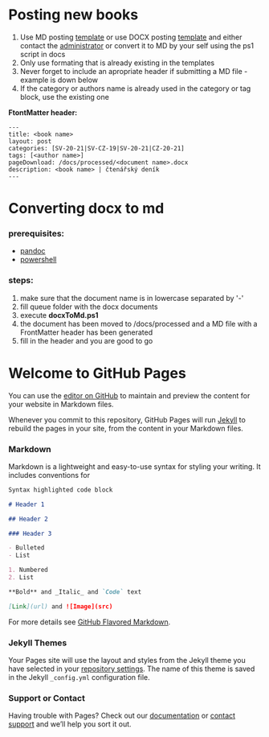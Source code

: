 # Posting new books

1. Use MD posting [template](https://github.com/Feelav/LittleRatura/blob/master/docs/templates/md.md) or use DOCX posting [template](https://github.com/Feelav/LittleRatura/blob/master/docs/templates/word.docx) and either contact the [administrator](mailto:vlcekfilip@pheela.tech) or convert it to MD by your self using the ps1 script in docs
1. Only use formating that is already existing in the templates
1. Never forget to include an apropriate header if submitting a MD file - example is down below
1. If the category or authors name is already used in the category or tag block, use the existing one


**FtontMatter header:**
```
---
title: <book name>
layout: post
categories: [SV-20-21|SV-CZ-19|SV-20-21|CZ-20-21]
tags: [<author name>]
pageDownload: /docs/processed/<document name>.docx
description: <book name> | čtenářský deník
---
```

# Converting docx to md

### prerequisites:

- [pandoc](https://pandoc.org/installing.html)
- [powershell](https://github.com/PowerShell/PowerShell/releases)

### steps:

1. make sure that the document name is in lowercase separated by '-'
1. fill queue folder with the docx documents
1. execute **docxToMd.ps1**
1. the document has been moved to /docs/processed and a MD file with a FrontMatter header has been generated
1. fill in the header and you are good to go

# Welcome to GitHub Pages

You can use the [editor on GitHub](https://github.com/Feelav/LittleRatura/edit/master/README.md) to maintain and preview the content for your website in Markdown files.

Whenever you commit to this repository, GitHub Pages will run [Jekyll](https://jekyllrb.com/) to rebuild the pages in your site, from the content in your Markdown files.

### Markdown

Markdown is a lightweight and easy-to-use syntax for styling your writing. It includes conventions for

```markdown
Syntax highlighted code block

# Header 1

## Header 2

### Header 3

- Bulleted
- List

1. Numbered
2. List

**Bold** and _Italic_ and `Code` text

[Link](url) and ![Image](src)
```

For more details see [GitHub Flavored Markdown](https://guides.github.com/features/mastering-markdown/).

### Jekyll Themes

Your Pages site will use the layout and styles from the Jekyll theme you have selected in your [repository settings](https://github.com/Feelav/LittleRatura/settings). The name of this theme is saved in the Jekyll `_config.yml` configuration file.

### Support or Contact

Having trouble with Pages? Check out our [documentation](https://help.github.com/categories/github-pages-basics/) or [contact support](https://github.com/contact) and we’ll help you sort it out.
